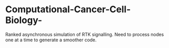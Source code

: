 # Computational-Cancer-Cell-Biology-
Ranked asynchronous simulation of RTK signalling. Need to process nodes one at a time to generate a smoother code.
